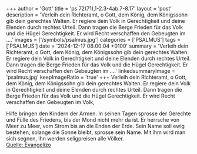 +++
author = 'Gott'
title = 'ps 72(71),1-2.3-4ab.7-8.17'
layout = 'post'
description = 'Verleih dein Richteramt, o Gott, dem König, dem Königssohn gib dein gerechtes Walten. Er regiere dein Volk in Gerechtigkeit und deine Elenden durch rechtes Urteil.  Dann tragen die Berge Frieden für das Volk und die Hügel Gerechtigkeit. Er wird Recht verschaffen den Gebeugten im ....'
images = ['/symbols/psalmus.jpg']
categories = ['PSALMUS']
tags = ['PSALMUS']
date = '2024-12-17 08:00:04 +0100'
summary = 'Verleih dein Richteramt, o Gott, dem König, dem Königssohn gib dein gerechtes Walten. Er regiere dein Volk in Gerechtigkeit und deine Elenden durch rechtes Urteil.  Dann tragen die Berge Frieden für das Volk und die Hügel Gerechtigkeit. Er wird Recht verschaffen den Gebeugten im ....'
linkedsummaryImage = 'psalmus.jpg'
keepImageRatio = 'true'
+++
Verleih dein Richteramt, o Gott, dem König, dem Königssohn gib dein gerechtes Walten.
Er regiere dein Volk in Gerechtigkeit und deine Elenden durch rechtes Urteil. 
Dann tragen die Berge Frieden für das Volk und die Hügel Gerechtigkeit.
Er wird Recht verschaffen den Gebeugten im Volk,

Hilfe bringen den Kindern der Armen.<!--more-->
In seinen Tagen sprosse der Gerechte und Fülle des Friedens, bis der Mond nicht mehr da ist.
Er herrsche von Meer zu Meer, vom Strom bis an die Enden der Erde. 
Sein Name soll ewig bestehen, solange die Sonne bleibt, sprosse sein Name. Mit ihm wird man sich segnen, ihn werden seligpreisen alle Völker.<br> [Quelle: Evangelizo](https://evangeliumtagfuertag.org/DE/gospel)